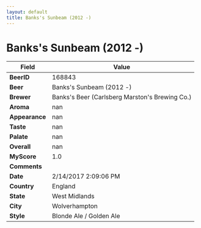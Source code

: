 ```yaml
---
layout: default
title: Banks's Sunbeam (2012 -)
---
```


# Banks's Sunbeam (2012 -)

| Field         | Value     |
|---------------|-----------|
| **BeerID** | 168843 |
| **Beer** | Banks's Sunbeam (2012 -) |
| **Brewer** | Banks&#39;s Beer (Carlsberg Marston&#39;s Brewing Co.) |
| **Aroma** | nan |
| **Appearance** | nan |
| **Taste** | nan |
| **Palate** | nan |
| **Overall** | nan |
| **MyScore** | 1.0 |
| **Comments** |   |
| **Date** | 2/14/2017 2:09:06 PM |
| **Country** | England |
| **State** | West Midlands |
| **City** | Wolverhampton |
| **Style** | Blonde Ale / Golden Ale |
